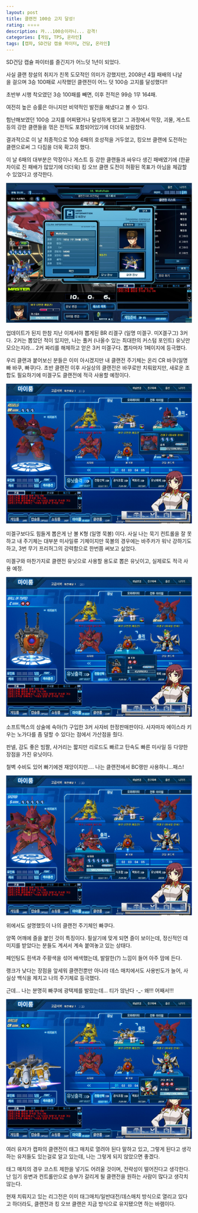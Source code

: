 ```yaml
---
layout: post
title: 클랜전 100승 고지 달성!
rating: ⭐️⭐️⭐️⭐️
description: 캬...100승이라니... 감격!
categories: [게임, TPS, 온라인]
tags: [캡파, SD건담 캡슐 파이터, 건담, 온라인]
---
```


SD건담 캡슐 파이터를 즐긴지가 어느덧 1년이 되었다.

사실 클랜 창설의 취지가 친목 도모적인 의미가 강했지만, 2008년 4월 패배의 나날을 걸으며 3승 100패로 시작했던 클랜전이 어느 덧 100승 고지를 달성했다!!

초반부 시행 착오였던 3승 100패를 빼면, 이후 전적은 99승 1무 164패.

여전히 높은 승률은 아니지만 비약적인 발전을 해냈다고 볼 수 있다.

험난해보였던 100승 고지를 어찌됐거나 달성하게 됐고! 그 과정에서 막장, 괴물, 게스트 등의 강한 클랜들을 꺾은 전적도 포함되어있기에 더더욱 보람찼다.

결과적으로 이 날 최종적으로 10승 6패의 호성적을 거두었고, 킹오브 클랜에 도전하는 클랜으로써 그 다짐을 더욱 확고히 했다.

이 날 6패의 대부분은 막장이나 게스트 등 강한 클랜들과 싸우다 생긴 패배였기에 (한끝차이로 진 패배가 많았기에 더더욱) 킹 오브 클랜 도전이 허황된 목표가 아님을 체감할 수 있었다고 생각한다.

![캡파](../../img/2009/sdgcf_00.jpeg)

업데이트가 된지 한참 지난 이제서야 뽑게된 BR 리겔구 (일명 미겔구. 미X겔구그) 3커다. 2커는 뽑았던 적이 있지만, 나는 풀커 (나올수 있는 최대한의 커스텀 포인트) 유닛만 모으는지라... 2커 짜리를 해체하고 얻은 3커 미겔구다. 뽑자마자 1페이지에 등극했다.

우리 클랜과 붙어보신 분들은 이미 아시겠지만 내 클랜전 주기체는 온리 CR 바쿠(일명 빠 바쿠, 빠쿠)다. 초반 클랜전 이후 사실상의 클랜전은 바쿠로만 치뤄왔지만, 새로운 조합도 필요하기에 미겔구도 클랜전에 적극 사용할 예정이다.

![캡파](../../img/2009/sdgcf_01.jpeg)

미겔구보다도 힘들게 뽑은게 난 볼 K형 (일명 묵볼) 이다. 사실 나는 묵기 컨트롤을 잘 못하고 내 주기체는 대부분 미사일류 기체이지만 묵볼의 경우에는 바주카가 워낙 강하기도 하고, 3번 무기 프리허그의 강력함으로 한번쯤 써보고 싶었다.

미겔구와 마찬가지로 클랜전 유닛으로 사용할 용도로 뽑은 유닛이고, 실제로도 적극 사용 예정. 

![캡파](../../img/2009/sdgcf_02.jpeg)

소프트맥스의 상술에 속아(?) 구입한 3커 사자비 한정판매판이다. 사자마자 에이스라 키우는 노가다를 좀 덜할 수 있다는 점에서 가산점을 줬다.

판넬, 감도 좋은 빔짤, 사거리는 짧지만 리로드도 빠르고 탄속도 빠른 미사일 등 다양한 장점을 가진 유닛이다.

철벽 수비도 있어 빠기에겐 재앙이지만.... 나는 클랜전에서 BC랭만 사용하니...패스!

![캡파](../../img/2009/sdgcf_03.jpeg)

위에서도 설명했듯이 나의 클랜전 주기체인 빠쿠다.

양쪽 어깨에 즐을 붙인 것이 특징이다. 필살기에 맞게 되면 즐이 보이는데, 정신적인 데미지를 받았다는 분들도 계셔서 계속 붙여놓고 있는 상태다.

페인팅도 흰색과 주황색을 섞어 배색했는데, 발랄한(?) 느낌이 들어 아주 맘에 든다.

랭크가 낮다는 장점을 앞세워 클랜전뿐만 아니라 데스 매치에서도 사용빈도가 늘어, 사실상 백식을 제치고 나의 주기체로 등극했다. 

근데... 나는 분명히 빠쿠에 광택제를 발랐는데... 티가 않난다 -_- 왜!!! 어째서!!!

![캡파](../../img/2009/sdgcf_04.jpeg)

여러 유저가 캡파의 클랜전이 태그 매치로 열려야 된다 말하고 있고, 그렇게 된다고 생각하는 유저들도 있는걸로 알고 있는데, 나는 그렇게 되지 않았으면 좋겠다.

태그 매치의 경우 코스트 제한을 넣기도 어려울 것이며, 전략성이 떨어진다고 생각한다. 난 임기 응변과 컨트롤만으로 승부가 갈리게 될 클랜전을 원하는 사람이 많다고 생각치 않는다.

현재 치뤄지고 있는 리그전은 이미 태그매치/일반대전/데스매치 방식으로 열리고 있다고 하더라도, 클랜전과 킹 오브 클랜은 지금 방식으로 유지됐으면 하는 바램이다.
